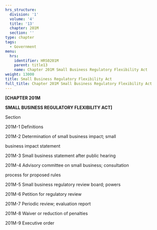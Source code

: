 ```yaml
---
hrs_structure:
  division: '1'
  volume: '4'
  title: '13'
  chapter: 201M
  section: ''
type: chapter
tags:
  - Government
menu:
  hrs:
    identifier: HRS0201M
    parent: title13
    name: Chapter 201M Small Business Regulatory Flexibility Act
weight: 13000
title: Small Business Regulatory Flexibility Act
full_title: Chapter 201M Small Business Regulatory Flexibility Act
---
```

**[CHAPTER 201M**

**SMALL BUSINESS REGULATORY FLEXIBILITY ACT]**

Section

201M-1 Definitions

201M-2 Determination of small business impact; small

business impact statement

201M-3 Small business statement after public hearing

201M-4 Advisory committee on small business; consultation

process for proposed rules

201M-5 Small business regulatory review board; powers

201M-6 Petition for regulatory review

201M-7 Periodic review; evaluation report

201M-8 Waiver or reduction of penalties

201M-9 Executive order